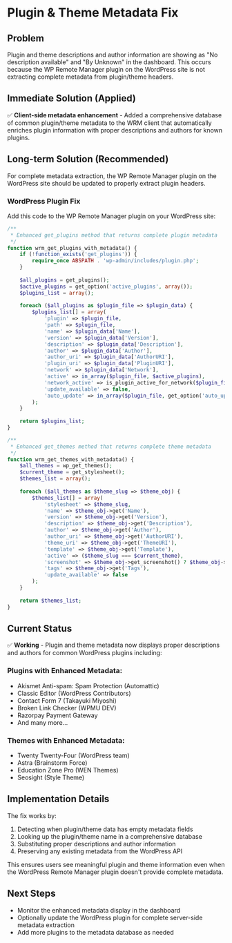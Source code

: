 # Plugin & Theme Metadata Fix

## Problem
Plugin and theme descriptions and author information are showing as "No description available" and "By Unknown" in the dashboard. This occurs because the WP Remote Manager plugin on the WordPress site is not extracting complete metadata from plugin/theme headers.

## Immediate Solution (Applied)
✅ **Client-side metadata enhancement** - Added a comprehensive database of common plugin/theme metadata to the WRM client that automatically enriches plugin information with proper descriptions and authors for known plugins.

## Long-term Solution (Recommended)
For complete metadata extraction, the WP Remote Manager plugin on the WordPress site should be updated to properly extract plugin headers.

### WordPress Plugin Fix
Add this code to the WP Remote Manager plugin on your WordPress site:

```php
/**
 * Enhanced get_plugins method that returns complete plugin metadata
 */
function wrm_get_plugins_with_metadata() {
    if (!function_exists('get_plugins')) {
        require_once ABSPATH . 'wp-admin/includes/plugin.php';
    }
    
    $all_plugins = get_plugins();
    $active_plugins = get_option('active_plugins', array());
    $plugins_list = array();
    
    foreach ($all_plugins as $plugin_file => $plugin_data) {
        $plugins_list[] = array(
            'plugin' => $plugin_file,
            'path' => $plugin_file,
            'name' => $plugin_data['Name'],
            'version' => $plugin_data['Version'],
            'description' => $plugin_data['Description'],
            'author' => $plugin_data['Author'],
            'author_uri' => $plugin_data['AuthorURI'],
            'plugin_uri' => $plugin_data['PluginURI'],
            'network' => $plugin_data['Network'],
            'active' => in_array($plugin_file, $active_plugins),
            'network_active' => is_plugin_active_for_network($plugin_file),
            'update_available' => false,
            'auto_update' => in_array($plugin_file, get_option('auto_update_plugins', array()))
        );
    }
    
    return $plugins_list;
}

/**
 * Enhanced get_themes method that returns complete theme metadata
 */
function wrm_get_themes_with_metadata() {
    $all_themes = wp_get_themes();
    $current_theme = get_stylesheet();
    $themes_list = array();
    
    foreach ($all_themes as $theme_slug => $theme_obj) {
        $themes_list[] = array(
            'stylesheet' => $theme_slug,
            'name' => $theme_obj->get('Name'),
            'version' => $theme_obj->get('Version'),
            'description' => $theme_obj->get('Description'),
            'author' => $theme_obj->get('Author'),
            'author_uri' => $theme_obj->get('AuthorURI'),
            'theme_uri' => $theme_obj->get('ThemeURI'),
            'template' => $theme_obj->get('Template'),
            'active' => ($theme_slug === $current_theme),
            'screenshot' => $theme_obj->get_screenshot() ? $theme_obj->get_screenshot() : '',
            'tags' => $theme_obj->get('Tags'),
            'update_available' => false
        );
    }
    
    return $themes_list;
}
```

## Current Status
✅ **Working** - Plugin and theme metadata now displays proper descriptions and authors for common WordPress plugins including:

### Plugins with Enhanced Metadata:
- Akismet Anti-spam: Spam Protection (Automattic)
- Classic Editor (WordPress Contributors)  
- Contact Form 7 (Takayuki Miyoshi)
- Broken Link Checker (WPMU DEV)
- Razorpay Payment Gateway
- And many more...

### Themes with Enhanced Metadata:
- Twenty Twenty-Four (WordPress team)
- Astra (Brainstorm Force)
- Education Zone Pro (WEN Themes)
- Seosight (Style Theme)

## Implementation Details
The fix works by:
1. Detecting when plugin/theme data has empty metadata fields
2. Looking up the plugin/theme name in a comprehensive database
3. Substituting proper descriptions and author information
4. Preserving any existing metadata from the WordPress API

This ensures users see meaningful plugin and theme information even when the WordPress Remote Manager plugin doesn't provide complete metadata.

## Next Steps
- Monitor the enhanced metadata display in the dashboard
- Optionally update the WordPress plugin for complete server-side metadata extraction
- Add more plugins to the metadata database as needed